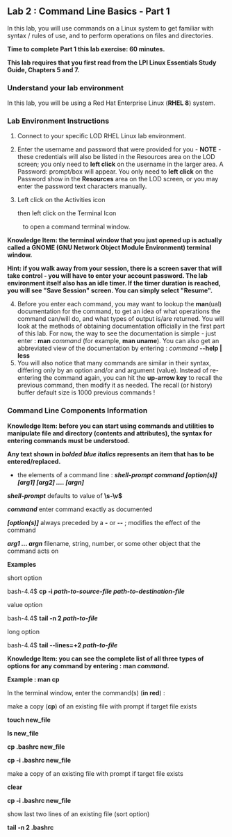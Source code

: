 ## Lab 2 : Command Line Basics - Part 1
In this lab, you will use commands on a Linux system to get familiar with syntax / rules of use, and to perform operations on files and directories.

**Time to complete Part 1 this lab exercise: 60 minutes.**

**This lab requires that you first read from the LPI Linux Essentials Study Guide, Chapters 5 and 7.**
### Understand your lab environment

In this lab, you will be using a Red Hat Enterprise Linux (**RHEL 8**) system.
### Lab Environment Instructions
1. Connect to your specific LOD RHEL Linux lab environment.
1. Enter the username and password that were provided for you - **NOTE** - these credentials will also be listed in the Resources area on the LOD screen; you only need to **left click** on the username in the larger area. A Password: prompt/box will appear. You only need to **left click** on the Password show in the **Resources** area on the LOD screen, or you may enter the password text characters manually.
1. Left click on the Activities icon

   then left click on the Terminal Icon

`     `to open a command terminal window.

**Knowledge Item: the terminal window that you just opened up is actually called a GNOME (GNU Network Object Module Environment) terminal window.**

**Hint: if you walk away from your session, there is a screen saver that will take control - you will have to enter your account password. The lab environment itself also has an idle timer. If the timer duration is reached, you will see "Save Session" screen. You can simply select "Resume".**

4. Before you enter each command, you may want to lookup the **man**(ual) documentation for the command, to get an idea of what operations the command can/will do, and what types of output is/are returned. You will look at the methods of obtaining documentation officially in the first part of this lab. For now, the way to see the documentation is simple - just enter : **man** *command* (for example, **man uname**). You can also get an abbreviated view of the documentation by entering : *command* **--help | less**
4. You will also notice that many commands are similar in their syntax, differing only by an option and/or and argument (value). Instead of re-entering the command again, you can hit the **up-arrow key** to recall the previous command, then modify it as needed. The recall (or history) buffer default size is 1000 previous commands !

































### Command Line Components Information
**Knowledge Item: before you can start using commands and utilities to manipulate file and directory (contents and attributes), the syntax for entering commands must be understood.**

**Any text shown in *bolded blue italics* represents an item that has to be entered/replaced.**

- the elements of a command line :
  ***shell-prompt command [option(s)] [arg1] [arg2] …. [argn]***

***shell-prompt*** defaults to value of **\s-\v\$**

***command*** enter command exactly as documented

***[option(s)]*** always preceded by a **-** or **--** ; modifies the effect of the command

***arg1 … argn*** filename, string, number, or some other object that the command acts on

**Examples**

short option

bash-4.4$ **cp -i *path-to-source-file path-to-destination-file***

value option

bash-4.4$ **tail -n 2 *path-to-file***

long option

bash-4.4$ **tail --lines=+2 *path-to-file***

**Knowledge Item: you can see the complete list of all three types of options for any command by entering : man *command*.**

**Example : man cp**

In the terminal window, enter the command(s) (**in red**) :

make a copy (**cp**) of an existing file with prompt if target file exists

**touch new\_file**

**ls new\_file**

**cp .bashrc new\_file**

**cp -i .bashrc new\_file**

make a copy of an existing file with prompt if target file exists

**clear**

**cp -i .bashrc new\_file**

show last two lines of an existing file (sort option)

**tail -n 2 .bashrc**
